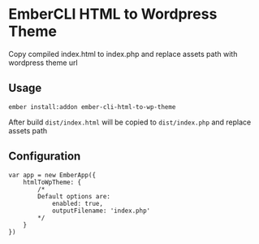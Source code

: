 # EmberCLI HTML to Wordpress Theme

Copy compiled index.html to index.php and replace assets path with wordpress theme url

## Usage

`ember install:addon ember-cli-html-to-wp-theme`

After build `dist/index.html` will be copied to `dist/index.php` and replace assets path

## Configuration
```
var app = new EmberApp({
	htmlToWpTheme: {
		/*
		Default options are:
			enabled: true,
			outputFilename: 'index.php'
		*/
	}	
})

